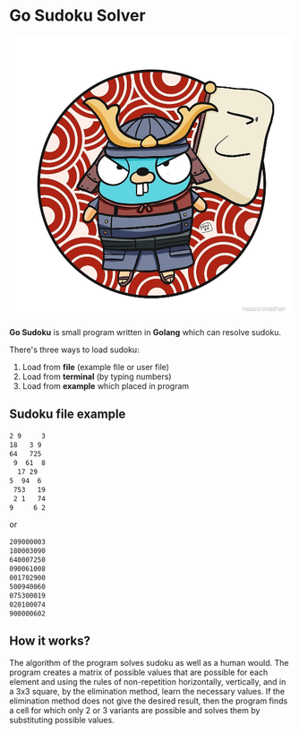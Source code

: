 # Go Sudoku Solver

![Image of gopher](https://raw.githubusercontent.com/GeorgeHub2018/Go-Sudoku/master/images/gopher.jpg)

**Go Sudoku** is small program written in **Golang** which can resolve sudoku.

There's three ways to load sudoku:
1. Load from **file** (example file or user file)
2. Load from **terminal** (by typing numbers)
3. Load from **example** which placed in program

## Sudoku file example

```
2 9     3
18   3 9 
64   725 
 9  61  8
  17 29  
5  94  6 
 753   19
 2 1   74
9     6 2
```

or

```
209000003
180003090
640007250
090061008
001702900
500940060
075300019
020100074
900000602
```

## How it works?

The algorithm of the program solves sudoku as well as a human would.
The program creates a matrix of possible values that are possible for each element and using the rules of non-repetition horizontally, vertically, and in a 3x3 square, by the elimination method, learn the necessary values. 
If the elimination method does not give the desired result, then the program finds a cell for which only 2 or 3 variants are possible and solves them by substituting possible values.
